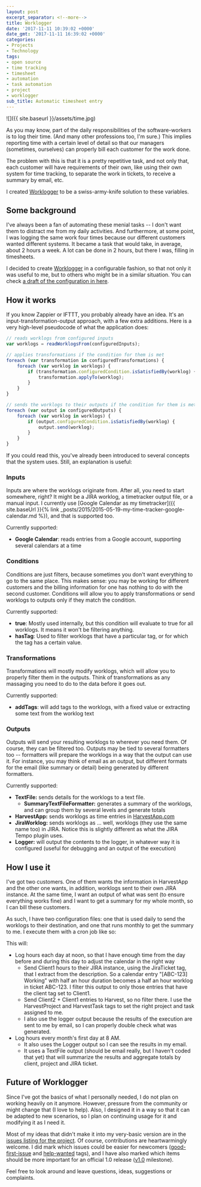 ```yaml
---
layout: post
excerpt_separator: <!--more-->
title: Worklogger
date: '2017-11-11 10:39:02 +0000'
date_gmt: '2017-11-11 16:39:02 +0000'
categories:
- Projects
- Technology
tags:
- open source
- time tracking
- timesheet
- automation
- task automation
- project
- worklogger
sub_title: Automatic timesheet entry
---
```


![]({{ site.baseurl }}/assets/time.jpg)

As you may know, part of the daily responsibilities of the software-workers is to log their time. (And many other professions too, I'm sure.) This implies reporting time with a certain level of detail so that our managers (sometimes, ourselves) can properly bill each customer for the work done.

The problem with this is that it is a pretty repetitive task, and not only that, each customer will have requirements of their own, like using their own system for time tracking, to separate the work in tickets, to receive a summary by email, etc.

I created [Worklogger](https://github.com/AlphaGit/worklogger) to be a swiss-army-knife solution to these variables.

<!--more-->

## Some background

I've always been a fan of automating these menial tasks -- I don't want them to distract me from my daily activities. And furthermore, at some point, I was logging the same work four times because our different customers wanted different systems. It became a task that would take, in average, about 2 hours a week. A lot can be done in 2 hours, but there I was, filling in timesheets.

I decided to create [Worklogger](https://github.com/AlphaGit/worklogger) in a configurable fashion, so that not only it was useful to me, but to others who might be in a similar situation. You can check [a draft of the configuration in here](https://github.com/AlphaGit/worklogger/blob/master/docs/configuration.md).

## How it works

If you know Zappier or IFTTT, you probably already have an idea. It's an input-transformation-output approach, with a few extra additions. Here is a very high-level pseudocode of what the application does:

```js
// reads worklogs from configured inputs
var worklogs = readWorklogsFrom(configuredInputs);

// applies transformations if the condition for them is met
foreach (var transformation in configuredTransformations) {
    foreach (var worklog in worklogs) {
        if (transformation.configuredCondition.isSatisfiedBy(worklog) {
            transformation.applyTo(worklog);
        }
    }
}

// sends the worklogs to their outputs if the condition for them is met
foreach (var output in configuredOutputs) {
    foreach (var worklog in worklogs) {
        if (output.configuredCondition.isSatisfiedBy(worklog) {
            output.send(worklog);
        }
    }
}
```

If you could read this, you've already been introduced to several concepts that the system uses. Still, an explanation is useful:

### Inputs

Inputs are where the worklogs originate from. After all, you need to start somewhere, right? It might be a JIRA worklog, a timetracker output file, or a manual input. I currently use [Google Calendar as my timetracker]({{ site.baseUrl }}{% link _posts/2015/2015-05-19-my-time-tracker-google-calendar.md %}), and that is supported too.

Currently supported:

- **Google Calendar**: reads entries from a Google account, supporting several calendars at a time

### Conditions

Conditions are just filters, because sometimes you don't want everything to go to the same place. This makes sense: you may be working for different customers and the billing information for one has nothing to do with the second customer. Conditions will allow you to apply transformations or send worklogs to outputs only if they match the condition.

Currently supported:

- **true**: Mostly used internally, but this condition will evaluate to true for all worklogs. It means it won't be filtering anything.
- **hasTag**: Used to filter worklogs that have a particular tag, or for which the tag has a certain value.

### Transformations

Transformations will mostly modify worklogs, which will allow you to properly filter them in the outputs. Think of transformations as any massaging you need to do to the data before it goes out.

Currently supported:

- **addTags**: will add tags to the worklogs, with a fixed value or extracting some text from the worklog text

### Outputs

Outputs will send your resulting worklogs to wherever you need them. Of course, they can be filtered too. Outputs may be tied to several formatters too -- formatters will prepare the worklogs in a way that the output can use it. For instance, you may think of email as an output, but different formats for the email (like summary or detail) being generated by different formatters.

Currently supported:

- **TextFile:** sends details for the worklogs to a text file.
    - **SummaryTextFileFormatter:** generates a summary of the worklogs, and can group them by several levels and generate totals
- **HarvestApp:** sends worklogs as time entries in [HarvestApp.com](https://harvestapp.com/)
- **JiraWorklog:** sends worklogs as ... well, worklogs (they use the same name too) in JIRA. Notice this is slightly different as what the JIRA Tempo plugin uses.
- **Logger:** will output the contents to the logger, in whatever way it is configured (useful for debugging and an output of the execution)

## How I use it

I've got two customers. One of them wants the information in HarvestApp and the other one wants, in addition, worklogs sent to their own JIRA instance. At the same time, I want an output of what was sent (to ensure everything works fine) and I want to get a summary for my whole month, so I can bill these customers.

As such, I have two configuration files: one that is used daily to send the worklogs to their destination, and one that runs monthly to get the summary to me. I execute them with a cron job like so:

<script src="https://gist.github.com/AlphaGit/1ea8316e6f585ba42a73d8b4444a148d.js"></script>

This will:

- Log hours each day at noon, so that I have enough time from the day before and during this day to adjust the calendar in the right way
    - Send Client1 hours to their JIRA instance, using the JiraTicket tag, that I extract from the description. So a calendar entry "[ABC-123] Working" with half an hour duration becomes a half an hour worklog in ticket ABC-123. I filter this output to only those entries that have the client tag set to Client1.
    - Send Client2 + Client1 entries to Harvest, so no filter there. I use the HarvestProject and HarvestTask tags to set the right project and task assigned to me.
    - I also use the logger output because the results of the execution are sent to me by email, so I can properly double check what was generated.
- Log hours every month's first day at 8 AM.
    - It also uses the Logger output so I can see the results in my email.
    - It uses a TextFile output (should be email really, but I haven't coded that yet) that will summarize the results and aggregate totals by client, project and JIRA ticket.

## Future of Worklogger

Since I've got the basics of what I personally needed, I do not plan on working heavily on it anymore. However, pressure from the community or might change that (I love to help). Also, I designed it in a way so that it can be adapted to new scenarios, so I plan on continuing usage for it and modifying it as I need it.

Most of my ideas that didn't make it into my very-basic version are in the [issues listing for the project](https://github.com/AlphaGit/worklogger/issues). Of course, contributions are heartwarmingly welcome. I did mark which issues could be easier for newcomers ([good-first-issue](https://github.com/AlphaGit/worklogger/issues?q=is%3Aissue+is%3Aopen+label%3A%22good+first+issue%22) and [help-wanted](https://github.com/AlphaGit/worklogger/issues?q=is%3Aissue+is%3Aopen+label%3A%22help+wanted%22) tags), and I have also marked which items should be more important for an official 1.0 release ([v1.0](https://github.com/AlphaGit/worklogger/milestone/1) milestone).

Feel free to look around and leave questions, ideas, suggestions or complaints.

